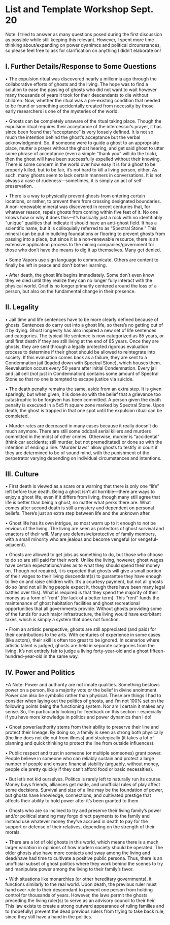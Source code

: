 # List and Template Workshop Sept. 20
Note: I tried to answer as many questions posed during the first discussion as possible while still keeping this relevant. However, I spent more time thinking about/expanding on power dyanimcs and political circumstances, so please feel free to ask for clarification on anything I didn’t elaborate on!

## I. Further Details/Response to Some Questions

•	The expulsion ritual was discovered nearly a millennia ago through the collaborative efforts of ghosts and the living. The hope was to find a solution to ease the passing of ghosts who did not want to wait however many thousands of years it took for their descendants to die without children. Now, whether the ritual was a pre-existing condition that needed to be found or something accidentally created from necessity by those early researchers is one of the mysteries of the world.

•	Ghosts can be completely unaware of the ritual taking place. Though the expulsion ritual requires their acceptance of the intercessor’s prayer, it has since been found that “acceptance” is very loosely defined. It is not so much the intention behind the ghost’s acceptance but the verbal acknowledgment. So, if someone were to guide a ghost to an appropriate place, mutter a prayer without the ghost hearing, and get said ghost to utter some phrase of acceptance (even a simple “thank you” will do the trick), then the ghost will have been successfully expelled without their knowing. There is some concern in the world over how easy it is for a ghost to be properly killed, but to be fair, it’s not hard to kill a living person, either. As such, many ghosts seem to lack certain manners in conversations. It is not always a case of rudeness—sometimes, it is simply an act of self-preservation.

•	There is a way to physically prevent ghosts from entering certain locations, or rather, to prevent them from crossing designated boundaries. A non-renewable mineral was discovered in recent centuries that, for whatever reason, repels ghosts from coming within five feet of it. No one knows how or why it does this—it’s basically just a rock with no identifiably “unique” qualities that indicate it should have an anti-ghost field. It has a scientific name, but it is colloquially referred to as “Spectral Stone.” This mineral can be put in building foundations or flooring to prevent ghosts from passing into a place, but since it is a non-renewable resource, there is an extensive application process to the mining companies/government for those who don’t have the means to dig it up themselves. Many get denied.

•	Some Vapors use sign language to communicate. Others are content to finally be left in peace and don’t bother learning. 

•	After death, the ghost life begins immediately. Some don’t even know they’ve died until they realize they can no longer fully interact with the physical world. Grief is no longer primarily centered around the loss of a person, but also on the fundamental change in their presence.

## II. Legality

•	Jail time and life sentences have to be more clearly defined because of ghosts. Sentences do carry out into a ghost life, so there’s no getting out of it by dying. Ghost longevity has also inspired a new set of life sentences and categories. The typical life sentence is now categorized as 85 years, or until first death if they are still living at the end of 85 years. Once they are ghosts, they are sent through a legally protected rigorous evaluation process to determine if their ghost should be allowed to reintegrate into society. If this evaluation comes back as a failure, they are sent to a Condemnation jail (loaded down with Spectral Stone), which houses them. Reevaluation occurs every 50 years after initial Condemnation. Every jail and jail cell (not just in Condemnation) contains some amount of Spectral Stone so that no one is tempted to escape justice via suicide. 

•	The death penalty remains the same, aside from an extra step. It is given sparingly, but when given, it is done so with the belief that a grievance too catastrophic to be forgiven has been committed. A person given the death penalty is executed in a 5x5 ft square zone marked by Spectral Stone. Upon death, the ghost is trapped in that one spot until the expulsion ritual can be completed.

•	Murder rates are decreased in many cases because it really doesn’t do much anymore. There are still some oddball serial killers and murders committed in the midst of other crimes. Otherwise, murder is “accidental” (think car accidents; still murder, but not premeditated) or done so with the intention of ending a line. “Murder laws” allow ghosts to testify in court if they are determined to be of sound mind, with the punishment of the perpetrator varying depending on individual circumstances and intentions.

## III. Culture

•	First death is viewed as a scare or a warning that there is only one “life” left before true death. Being a ghost isn’t all horrible—there are ways to enjoy a ghost life, even if it differs from living, though many still agree that life is better than being a ghost, no matter what perks there are. What comes after second death is still a mystery and dependent on personal beliefs. There’s just an extra step between life and the unknown after.

•	Ghost life has its own intrigue, so most warm up to it enough to not be envious of the living. The living are seen as protectors of ghost survival and enactors of their will. Many are defensive/protective of family members, with a small minority who are jealous and become vengeful (or vengeful-adjacent). 

•	Ghosts are allowed to get jobs as something to do, but those who choose to do so are still paid for their work. Unlike the living, however, ghost wages have certain expectations/rules as to what they should spend their money on. Though not required, it is expected that ghosts will give a small portion of their wages to their living descendant(s) to guarantee they have enough to live on and raise children with. It’s a courtesy payment, but not all ghosts do so (and not all living people expect it, though there have been many legal battles over this). What is required is that they spend the majority of their money as a form of “rent” (for lack of a better term). This “rent” funds the maintenance of ghost habitation facilities and ghost recreational opportunities that all governments provide. Without ghosts providing some of the funds for such major infrastructure, the living would have exorbitant taxes, which is simply a system that does not function. 

•	From an artistic perspective, ghosts are still appreciated (and paid) for their contributions to the arts. With centuries of experience in some cases (like actors), their skill is often too great to be ignored. In scenarios where artistic talent is judged, ghosts are held in separate categories from the living. It’s not entirely fair to judge a living forty-year-old and a ghost fifteen-hundred-year-old in the same way.

## IV. Power and Politics

*A Note: Power and authority are not innate qualities. Something bestows power on a person, like a majority vote or the belief in divine anointment. Power can also be symbolic rather than physical. These are things I had to consider when laying out the politics of ghosts, and I’m not 100% set on the following points being the functioning system. Nor am I certain it makes any sense. So, I’m particularly looking for feedback on this section – especially if you have more knowledge in politics and power dynamics than I do!

•	Ghost power/authority stems from their ability to preserve their line and protect their lineage. By doing so, a family is seen as strong both physically (the line does not die out from illness) and strategically (it takes a lot of planning and quick thinking to protect the line from outside influences).

•	Public respect and trust in someone (or multiple someones) grant power. People believe in someone who can reliably sustain and protect a large number of people and ensure financial stability (arguably, without money, people die pretty quickly if they can’t afford food or basic necessities). 

•	But let’s not kid ourselves. Politics is rarely left to naturally run its course. Money buys friends, alliances get made, and unofficial rules of play affect some decisions. Survival and size of a line may be the foundation of power, but ghosts have knowledge, connections, and cultivated prestige that affects their ability to hold power after it’s been granted to them.

•	Ghosts who are so inclined to try and preserve their living family’s power and/or political standing may forgo direct payments to the family and instead use whatever money they’ve accrued in death to pay for the support or defense of their relatives, depending on the strength of their morals. 

•	There are a lot of old ghosts in this world, which means there is a much larger variation in opinions of how modern society should be operated. The older ghosts also have more contacts and sway among the living and dead/have had time to cultivate a positive public persona. Thus, there is an unofficial subset of ghost politics where they work behind the scenes to try and manipulate power among the living to their family’s favor.

•	With situations like monarchies (or other hereditary governments), it functions similarly to the real world. Upon death, the previous ruler must hand over rule to their descendant to prevent one person from holding control for thousands of years. However, the laws permit the ghosts preceding the living ruler(s) to serve as an advisory council to their heir. This law exists to create a strong outward appearance of ruling families and to (hopefully) prevent the dead previous rulers from trying to take back rule, since they still have a hand in the politics.
